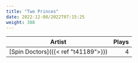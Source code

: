 ```yaml
---
title: "Two Princes"
date: 2022-12-08/2022T07:15:25
weight: 388
---
```




 Artist | Plays 
----- | -----:
[Spin Doctors]({{< ref "t41189">}}) | 4
